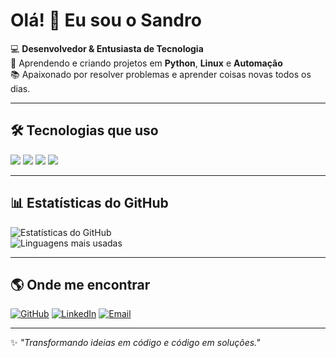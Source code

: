 # Olá! 👋 Eu sou o Sandro  

💻 **Desenvolvedor & Entusiasta de Tecnologia**  
🚀 Aprendendo e criando projetos em **Python**, **Linux** e **Automação**  
📚 Apaixonado por resolver problemas e aprender coisas novas todos os dias.  

---

## 🛠️ Tecnologias que uso

  <img src="https://img.shields.io/badge/-Python-3776AB?style=flat&logo=python&logoColor=white" />
  <img src="https://img.shields.io/badge/-Linux-FCC624?style=flat&logo=linux&logoColor=black" />
  <img src="https://img.shields.io/badge/-Git-F05032?style=flat&logo=git&logoColor=white" />
  <img src="https://img.shields.io/badge/-VS%20Code-007ACC?style=flat&logo=visual-studio-code&logoColor=white" />
</p>

---

## 📊 Estatísticas do GitHub
![Estatísticas do GitHub](https://github-readme-stats.vercel.app/api?username=sandrocod&show_icons=true&theme=tokyonight)  
![Linguagens mais usadas](https://github-readme-stats.vercel.app/api/top-langs/?username=sandrocod&layout=compact&theme=tokyonight)

---

## 🌎 Onde me encontrar
[![GitHub](https://img.shields.io/badge/-GitHub-181717?style=flat&logo=github&logoColor=white)](https://github.com/sandrocod)
[![LinkedIn](https://img.shields.io/badge/-LinkedIn-0077B5?style=flat&logo=linkedin&logoColor=white)](https://www.linkedin.com/in/alessandro-rodrigues-sandrocod/)
[![Email](https://img.shields.io/badge/-Email-D14836?style=flat&logo=gmail&logoColor=white)](sandrorodriguespro@gmail.com)

---

✨ *"Transformando ideias em código e código em soluções."*
